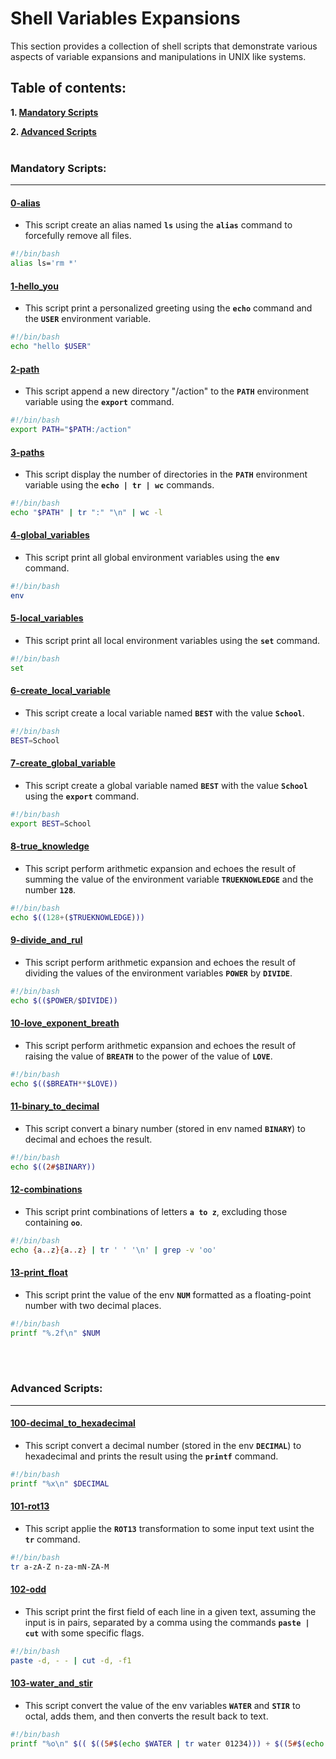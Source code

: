 # Shell Variables Expansions

This section provides a collection of shell scripts that demonstrate various aspects of variable expansions and manipulations in UNIX like systems.

## Table of contents:

**1. [Mandatory Scripts](#Mandatory-Scripts)**

**2. [Advanced Scripts](#Advanced-Scripts)**
<br>
<br>

### Mandatory Scripts:

<hr>

#### [0-alias](0-alias)

- This script create an alias named **`ls`** using the **`alias`** command to forcefully remove all files.

```bash
#!/bin/bash
alias ls='rm *'
```

#### [1-hello_you](1-hello_you)

- This script print a personalized greeting using the **`echo`** command and the **`USER`** environment variable.

```bash
#!/bin/bash
echo "hello $USER"
```

#### [2-path](2-path)

- This script append a new directory "/action" to the **`PATH`** environment variable using the **`export`** command.

```bash
#!/bin/bash
export PATH="$PATH:/action"
```

#### [3-paths](3-paths)

- This script display the number of directories in the **`PATH`** environment variable using the **`echo | tr | wc`** commands.

```bash
#!/bin/bash
echo "$PATH" | tr ":" "\n" | wc -l
```

#### [4-global_variables](4-global_variables)

- This script print all global environment variables using the **`env`** command.

```bash
#!/bin/bash
env
```

#### [5-local_variables](5-local_variables)

- This script print all local environment variables using the **`set`** command.

```bash
#!/bin/bash
set
```

#### [6-create_local_variable](6-create_local_variable)

- This script create a local variable named **`BEST`** with the value **`School`**.

```bash
#!/bin/bash
BEST=School
```

#### [7-create_global_variable](7-create_global_variable)

- This script create a global variable named **`BEST`** with the value **`School`** using the **`export`** command.

```bash
#!/bin/bash
export BEST=School
```

#### [8-true_knowledge](8-true_knowledge)

- This script perform arithmetic expansion and echoes the result of summing the value of the environment variable **`TRUEKNOWLEDGE`** and the number **`128`**.

```bash
#!/bin/bash
echo $((128+($TRUEKNOWLEDGE)))
```

#### [9-divide_and_rul](9-divide_and_rul)

- This script perform arithmetic expansion and echoes the result of dividing the values of the environment variables **`POWER`** by **`DIVIDE`**.

```bash
#!/bin/bash
echo $(($POWER/$DIVIDE))
```

#### [10-love_exponent_breath](10-love_exponent_breath)

- This script perform arithmetic expansion and echoes the result of raising the value of **`BREATH`** to the power of the value of **`LOVE`**.

```bash
#!/bin/bash
echo $(($BREATH**$LOVE))
```

#### [11-binary_to_decimal](11-binary_to_decimal)

- This script convert a binary number (stored in env named **`BINARY`**) to decimal and echoes the result.

```bash
#!/bin/bash
echo $((2#$BINARY))
```

#### [12-combinations](12-combinations)

- This script print combinations of letters **`a to z`**, excluding those containing **`oo`**.

```bash
#!/bin/bash
echo {a..z}{a..z} | tr ' ' '\n' | grep -v 'oo'
```

#### [13-print_float](13-print_float)

- This script print the value of the env **`NUM`** formatted as a floating-point number with two decimal places.

```bash
#!/bin/bash
printf "%.2f\n" $NUM
```

<br>
<br>

### Advanced Scripts:

<hr>

#### [100-decimal_to_hexadecimal](100-decimal_to_hexadecimal)

- This script convert a decimal number (stored in the env **`DECIMAL`**) to hexadecimal and prints the result using the **`printf`** command.

```bash
#!/bin/bash
printf "%x\n" $DECIMAL
```

#### [101-rot13](101-rot13)

- This script applie the **`ROT13`** transformation to some input text usint the **`tr`** command.

```bash
#!/bin/bash
tr a-zA-Z n-za-mN-ZA-M
```

#### [102-odd](102-odd)

- This script print the first field of each line in a given text, assuming the input is in pairs, separated by a comma using the commands **`paste | cut`** with some specific flags.

```bash
#!/bin/bash
paste -d, - - | cut -d, -f1
```

#### [103-water_and_stir](103-water_and_stir)

- This script convert the value of the env variables **`WATER`** and **`STIR`** to octal, adds them, and then converts the result back to text.

```bash
#!/bin/bash
printf "%o\n" $(( $((5#$(echo $WATER | tr water 01234))) + $((5#$(echo $STIR | tr stir. 01234))) )) | tr 01234567 bestchol
```
